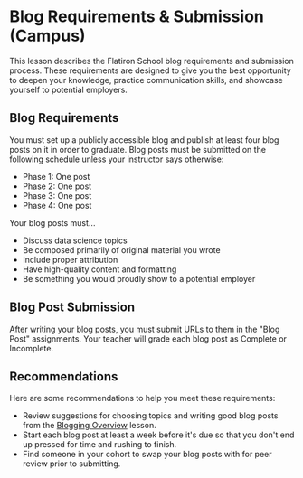 # Blog Requirements & Submission (Campus)

This lesson describes the Flatiron School blog requirements and submission process. These requirements are designed to give you the best opportunity to deepen your knowledge, practice communication skills, and showcase yourself to potential employers.

## Blog Requirements

You must set up a publicly accessible blog and publish at least four blog posts on it in order to graduate. Blog posts must be submitted on the following schedule unless your instructor says otherwise:

* Phase 1: One post
* Phase 2: One post
* Phase 3: One post
* Phase 4: One post

Your blog posts must...

* Discuss data science topics
* Be composed primarily of original material you wrote
* Include proper attribution
* Have high-quality content and formatting
* Be something you would proudly show to a potential employer

## Blog Post Submission

After writing your blog posts, you must submit URLs to them in the "Blog Post" assignments. Your teacher will grade each blog post as Complete or Incomplete.

## Recommendations

Here are some recommendations to help you meet these requirements:

* Review suggestions for choosing topics and writing good blog posts from the [Blogging Overview](https://github.com/learn-co-curriculum/dsc-blogging-overview) lesson.
* Start each blog post at least a week before it's due so that you don't end up pressed for time and rushing to finish.
* Find someone in your cohort to swap your blog posts with for peer review prior to submitting.
